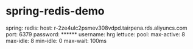 # spring-redis-demo

spring:
    redis:
        host: r-2ze4ulc2psmev308vdpd.tairpena.rds.aliyuncs.com
        port: 6379
        password: ******
        username: hrg
    lettuce:
        pool:
            max-active: 8
            max-idle: 8
            min-idle: 0
            max-wait: 100ms